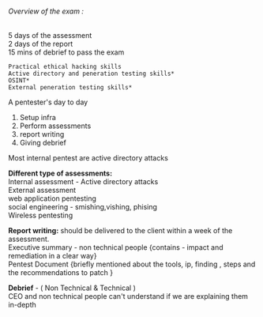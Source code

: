 ###### Overview of the exam :

5 days of the assessment  
2 days of the report  
15 mins of debrief to pass the exam  
  
```
Practical ethical hacking skills  
Active directory and peneration testing skills*  
OSINT*  
External peneration testing skills* 
``` 
  
  
A pentester's day to day  
1) Setup infra  
2) Perform assessments  
3) report writing  
4) Giving debrief  
  
Most internal pentest are active directory attacks  
  
**Different type of assessments:**  
Internal assessment - Active directory attacks  
External assessment  
web application pentesting  
social engineering - smishing,vishing, phising  
Wireless pentesting  
  
  
**Report writing:** should be delivered to the client within a week of the assessment.  
Executive summary - non technical people {contains - impact and remediation in a clear way}  
Pentest Document {briefly mentioned about the tools, ip, finding , steps and the recommendations to patch }  
  
**Debrief** - ( Non Technical & Technical )  
CEO and non technical people can't understand if we are explaining them in-depth